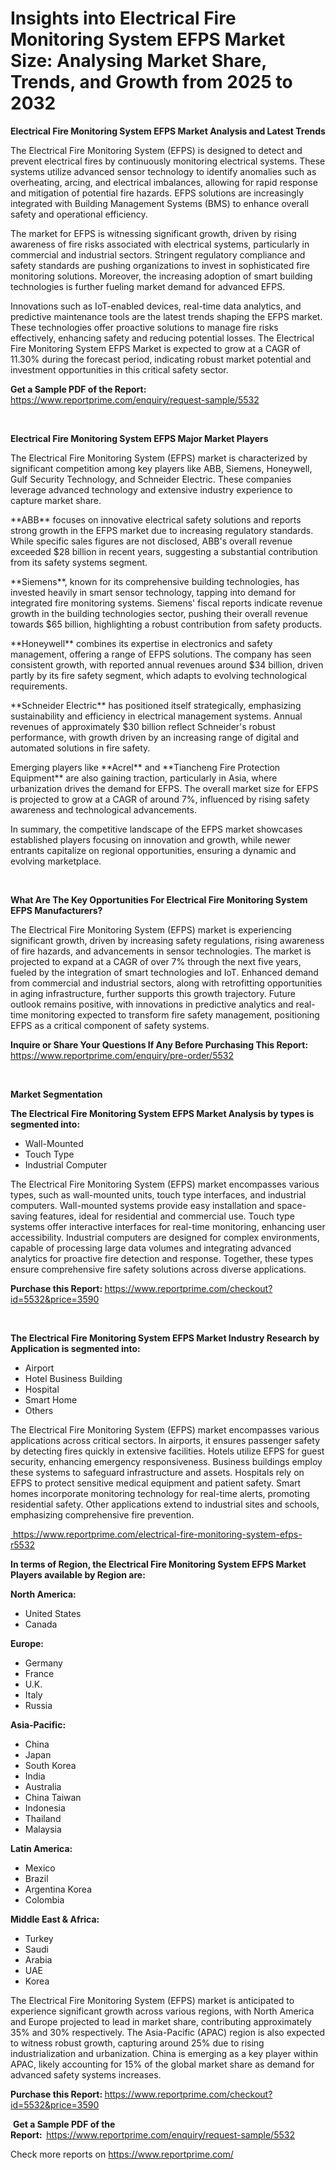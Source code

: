 <p><h1>Insights into Electrical Fire Monitoring System EFPS Market Size: Analysing Market Share, Trends, and Growth from 2025 to 2032</h1></p><p><strong>Electrical Fire Monitoring System EFPS Market Analysis and Latest Trends</strong></p>
<p><p>The Electrical Fire Monitoring System (EFPS) is designed to detect and prevent electrical fires by continuously monitoring electrical systems. These systems utilize advanced sensor technology to identify anomalies such as overheating, arcing, and electrical imbalances, allowing for rapid response and mitigation of potential fire hazards. EFPS solutions are increasingly integrated with Building Management Systems (BMS) to enhance overall safety and operational efficiency.</p><p>The market for EFPS is witnessing significant growth, driven by rising awareness of fire risks associated with electrical systems, particularly in commercial and industrial sectors. Stringent regulatory compliance and safety standards are pushing organizations to invest in sophisticated fire monitoring solutions. Moreover, the increasing adoption of smart building technologies is further fueling market demand for advanced EFPS.</p><p>Innovations such as IoT-enabled devices, real-time data analytics, and predictive maintenance tools are the latest trends shaping the EFPS market. These technologies offer proactive solutions to manage fire risks effectively, enhancing safety and reducing potential losses. The Electrical Fire Monitoring System EFPS Market is expected to grow at a CAGR of 11.30% during the forecast period, indicating robust market potential and investment opportunities in this critical safety sector.</p></p>
<p><strong>Get a Sample PDF of the Report:&nbsp;</strong> <a href="https://www.reportprime.com/enquiry/request-sample/5532?utm_campaign=3294&utm_medium=2&utm_source=Github&utm_content=ia&utm_term=19032025&utm_id=electrical-fire-monitoring-system-efps">https://www.reportprime.com/enquiry/request-sample/5532</a></p>
<p>&nbsp;</p>
<p><strong>Electrical Fire Monitoring System EFPS Major Market Players</strong></p>
<p><p>The Electrical Fire Monitoring System (EFPS) market is characterized by significant competition among key players like ABB, Siemens, Honeywell, Gulf Security Technology, and Schneider Electric. These companies leverage advanced technology and extensive industry experience to capture market share.</p><p>**ABB** focuses on innovative electrical safety solutions and reports strong growth in the EFPS market due to increasing regulatory standards. While specific sales figures are not disclosed, ABB's overall revenue exceeded $28 billion in recent years, suggesting a substantial contribution from its safety systems segment.</p><p>**Siemens**, known for its comprehensive building technologies, has invested heavily in smart sensor technology, tapping into demand for integrated fire monitoring systems. Siemens' fiscal reports indicate revenue growth in the building technologies sector, pushing their overall revenue towards $65 billion, highlighting a robust contribution from safety products.</p><p>**Honeywell** combines its expertise in electronics and safety management, offering a range of EFPS solutions. The company has seen consistent growth, with reported annual revenues around $34 billion, driven partly by its fire safety segment, which adapts to evolving technological requirements.</p><p>**Schneider Electric** has positioned itself strategically, emphasizing sustainability and efficiency in electrical management systems. Annual revenues of approximately $30 billion reflect Schneider's robust performance, with growth driven by an increasing range of digital and automated solutions in fire safety.</p><p>Emerging players like **Acrel** and **Tiancheng Fire Protection Equipment** are also gaining traction, particularly in Asia, where urbanization drives the demand for EFPS. The overall market size for EFPS is projected to grow at a CAGR of around 7%, influenced by rising safety awareness and technological advancements.</p><p>In summary, the competitive landscape of the EFPS market showcases established players focusing on innovation and growth, while newer entrants capitalize on regional opportunities, ensuring a dynamic and evolving marketplace.</p></p>
<p>&nbsp;</p>
<p><strong>What Are The Key Opportunities For Electrical Fire Monitoring System EFPS Manufacturers?</strong></p>
<p><p>The Electrical Fire Monitoring System (EFPS) market is experiencing significant growth, driven by increasing safety regulations, rising awareness of fire hazards, and advancements in sensor technologies. The market is projected to expand at a CAGR of over 7% through the next five years, fueled by the integration of smart technologies and IoT. Enhanced demand from commercial and industrial sectors, along with retrofitting opportunities in aging infrastructure, further supports this growth trajectory. Future outlook remains positive, with innovations in predictive analytics and real-time monitoring expected to transform fire safety management, positioning EFPS as a critical component of safety systems.</p></p>
<p><strong>Inquire or Share Your Questions If Any Before Purchasing This Report:</strong> <a href="https://www.reportprime.com/enquiry/pre-order/5532?utm_campaign=3294&utm_medium=2&utm_source=Github&utm_content=ia&utm_term=19032025&utm_id=electrical-fire-monitoring-system-efps">https://www.reportprime.com/enquiry/pre-order/5532</a></p>
<p>&nbsp;</p>
<p><strong>Market Segmentation</strong></p>
<p><strong>The Electrical Fire Monitoring System EFPS Market Analysis by types is segmented into:</strong></p>
<p><ul><li>Wall-Mounted</li><li>Touch Type</li><li>Industrial Computer</li></ul></p>
<p><p>The Electrical Fire Monitoring System (EFPS) market encompasses various types, such as wall-mounted units, touch type interfaces, and industrial computers. Wall-mounted systems provide easy installation and space-saving features, ideal for residential and commercial use. Touch type systems offer interactive interfaces for real-time monitoring, enhancing user accessibility. Industrial computers are designed for complex environments, capable of processing large data volumes and integrating advanced analytics for proactive fire detection and response. Together, these types ensure comprehensive fire safety solutions across diverse applications.</p></p>
<p><strong>Purchase this Report:&nbsp;</strong><a href="https://www.reportprime.com/checkout?id=5532&price=3590&utm_campaign=3294&utm_medium=2&utm_source=Github&utm_content=ia&utm_term=19032025&utm_id=electrical-fire-monitoring-system-efps">https://www.reportprime.com/checkout?id=5532&price=3590</a></p>
<p>&nbsp;</p>
<p><strong>The Electrical Fire Monitoring System EFPS Market Industry Research by Application is segmented into:</strong></p>
<p><ul><li>Airport</li><li>Hotel Business Building</li><li>Hospital</li><li>Smart Home</li><li>Others</li></ul></p>
<p><p>The Electrical Fire Monitoring System (EFPS) market encompasses various applications across critical sectors. In airports, it ensures passenger safety by detecting fires quickly in extensive facilities. Hotels utilize EFPS for guest security, enhancing emergency responsiveness. Business buildings employ these systems to safeguard infrastructure and assets. Hospitals rely on EFPS to protect sensitive medical equipment and patient safety. Smart homes incorporate monitoring technology for real-time alerts, promoting residential safety. Other applications extend to industrial sites and schools, emphasizing comprehensive fire prevention.</p></p>
<p><a href="https://www.reportprime.com/electrical-fire-monitoring-system-efps-r5532?utm_campaign=3294&utm_medium=2&utm_source=Github&utm_content=ia&utm_term=19032025&utm_id=electrical-fire-monitoring-system-efps">&nbsp;https://www.reportprime.com/electrical-fire-monitoring-system-efps-r5532</a></p>
<p><strong>In terms of Region, the Electrical Fire Monitoring System EFPS Market Players available by Region are:</strong></p>
<p>
    <p> <strong> North America: </strong>
        <ul>
            <li>United States</li>
            <li>Canada</li>
        </ul>
        </p> 
    <p> <strong> Europe: </strong>
        <ul>
            <li>Germany</li>
            <li>France</li>
            <li>U.K.</li>
            <li>Italy</li>
            <li>Russia</li>
        </ul>
        </p> 
    <p> <strong> Asia-Pacific: </strong>
        <ul>
            <li>China</li>
            <li>Japan</li>
            <li>South Korea</li>
            <li>India</li>
            <li>Australia</li>
            <li>China Taiwan</li>
            <li>Indonesia</li>
            <li>Thailand</li>
            <li>Malaysia</li>
        </ul>
        </p> 
    <p> <strong> Latin America: </strong>
        <ul>
            <li>Mexico</li>
            <li>Brazil</li>
            <li>Argentina Korea</li>
            <li>Colombia</li>
        </ul>
        </p> 
    <p> <strong> Middle East & Africa: </strong>
        <ul>
            <li>Turkey</li>
            <li>Saudi</li>
            <li>Arabia</li>
            <li>UAE</li>
            <li>Korea</li>
        </ul>
    </p>
    </p>
<p><p>The Electrical Fire Monitoring System (EFPS) market is anticipated to experience significant growth across various regions, with North America and Europe projected to lead in market share, contributing approximately 35% and 30% respectively. The Asia-Pacific (APAC) region is also expected to witness robust growth, capturing around 25% due to rising industrialization and urbanization. China is emerging as a key player within APAC, likely accounting for 15% of the global market share as demand for advanced safety systems increases.</p></p>
<p><strong>Purchase this Report: </strong><a href="https://www.reportprime.com/checkout?id=5532&price=3590&utm_campaign=3294&utm_medium=2&utm_source=Github&utm_content=ia&utm_term=19032025&utm_id=electrical-fire-monitoring-system-efps">https://www.reportprime.com/checkout?id=5532&price=3590</a></p>
<p>&nbsp;<strong>Get a Sample PDF of the Report:&nbsp;&nbsp;</strong><a href="https://www.reportprime.com/enquiry/request-sample/5532?utm_campaign=3294&utm_medium=2&utm_source=Github&utm_content=ia&utm_term=19032025&utm_id=electrical-fire-monitoring-system-efps">https://www.reportprime.com/enquiry/request-sample/5532</a></p>
<p><strong></strong></p>
<p>Check more reports on <a href="https://www.reportprime.com/?utm_campaign=3294&utm_medium=2&utm_source=Github&utm_content=ia&utm_term=19032025&utm_id=electrical-fire-monitoring-system-efps">https://www.reportprime.com/</a></p>